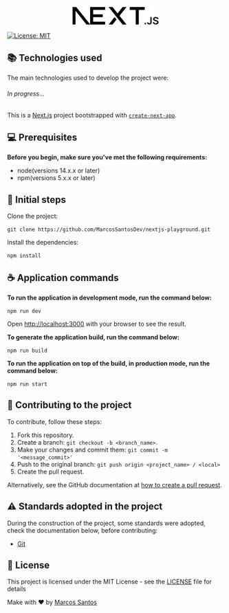 <div align="center">
    <img src="./public/next.svg" width="200" alt="Logo Nexjs">
</div>


[![License: MIT](https://img.shields.io/badge/License-MIT-blue.svg)](https://opensource.org/licenses/MIT)

## :books: Technologies used

The main technologies used to develop the project were:

###### In progress...

This is a [Next.js](https://nextjs.org/) project bootstrapped with [`create-next-app`](https://github.com/vercel/next.js/tree/canary/packages/create-next-app).

## 💻 Prerequisites

<b>Before you begin, make sure you've met the following requirements:</b>

- node(versions 14.x.x or later)
- npm(versions 5.x.x or later)

## 🚀 Initial steps

Clone the project:

```
git clone https://github.com/MarcosSantosDev/nextjs-playground.git
```

Install the dependencies:

```
npm install
```

## ☕ Application commands

<b>To run the application in development mode, run the command below:</b>

```
npm run dev
```

Open [http://localhost:3000](http://localhost:3000) with your browser to see the result.

<b>To generate the application build, run the command below:</b>

```
npm run build
```

<b>To run the application on top of the build, in production mode, run the command below:</b>

```
npm run start
```

## 🤝 Contributing to the project

To contribute, follow these steps:

1. Fork this repository.
2. Create a branch: `git checkout -b <branch_name>`.
3. Make your changes and commit them: `git commit -m '<message_commit>'`
4. Push to the original branch: `git push origin <project_name> / <local>`
5. Create the pull request.

Alternatively, see the GitHub documentation at [how to create a pull request](https://help.github.com/en/github/collaborating-with-issues-and-pull-requests/creating-a-pull-request).

## :warning: Standards adopted in the project

During the construction of the project, some standards were adopted, check the documentation below, before contributing:

- [Git](./docs/git.md)

## :page_facing_up: License

This project is licensed under the MIT License - see the [LICENSE](LICENSE) file for details

Make with :heart: by [Marcos Santos](https://github.com/MarcosSantosDev)
